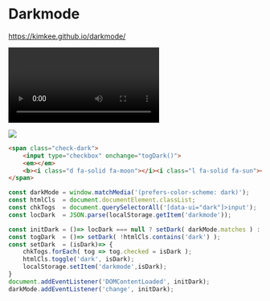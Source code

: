 # Darkmode

https://kimkee.github.io/darkmode/

![다크 모드 예시](https://kimkee.github.io/darkmode/darkmode.mp4)

 <img src="https://kimkee.github.io/darkmode/darkmode.gif">

````html
<span class="check-dark">
    <input type="checkbox" onchange="togDark()">
    <em></em>
    <b><i class="d fa-solid fa-moon"></i><i class="l fa-solid fa-sun"></i></b>
</span>
````

```js
const darkMode = window.matchMedia('(prefers-color-scheme: dark)');
const htmlCls  = document.documentElement.classList;
const chkTogs  = document.querySelectorAll('[data-ui="dark"]>input');
const locDark  = JSON.parse(localStorage.getItem('darkmode'));

const initDark = ()=> locDark === null ? setDark( darkMode.matches ) : setDark( locDark ) ;
const togDark  = ()=> setDark( !htmlCls.contains('dark') );
const setDark  = (isDark)=> {
    chkTogs.forEach( tog => tog.checked = isDark );
    htmlCls.toggle('dark', isDark);
    localStorage.setItem('darkmode',isDark);
}
document.addEventListener('DOMContentLoaded', initDark);
darkMode.addEventListener('change', initDark);
```
